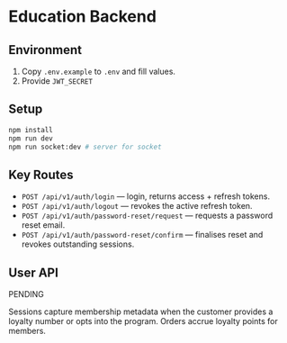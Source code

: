 # Education Backend

## Environment

1. Copy `.env.example` to `.env` and fill values.
2. Provide `JWT_SECRET`

## Setup

```bash
npm install
npm run dev
npm run socket:dev # server for socket
```

## Key Routes

- `POST /api/v1/auth/login` — login, returns access + refresh tokens.
- `POST /api/v1/auth/logout` — revokes the active refresh token.
- `POST /api/v1/auth/password-reset/request` — requests a password reset email.
- `POST /api/v1/auth/password-reset/confirm` — finalises reset and revokes outstanding sessions.

## User API

PENDING

Sessions capture membership metadata when the customer provides a loyalty number or opts into the program. Orders accrue loyalty points for members.